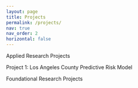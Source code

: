 ```yaml
---
layout: page
title: Projects
permalink: /projects/
nav: true
nav_order: 2
horizontal: false
---
```



Applied Research Projects

Project 1: Los Angeles County Predictive Risk Model


Foundational Research Projects